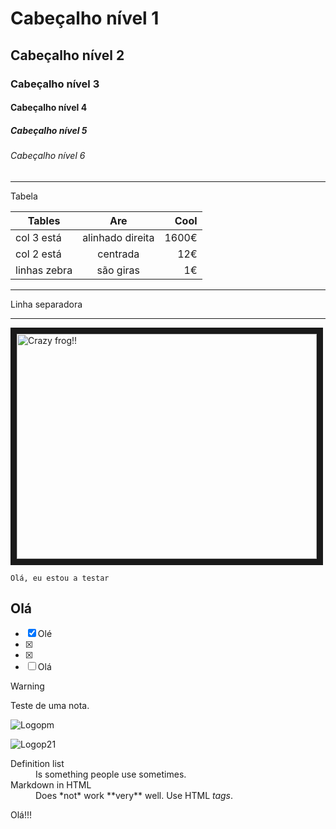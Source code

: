 ﻿# Cabeçalho nível 1

## Cabeçalho nível 2

### Cabeçalho nível 3

#### Cabeçalho nível 4

##### Cabeçalho nível 5

###### Cabeçalho nível 6

---

Tabela

| Tables          | Are              | Cool  |
| --------------- |:----------------:| -----:|
| col 3 está      | alinhado direita | 1600€ |
| col 2 está      | centrada         |   12€ |
| linhas zebra    | são giras        |    1€ |

---
Linha separadora

---

<a href="http://www.youtube.com/watch?feature=player_embedded&v=o3oaRulKTXw
" target="_blank"><img src="http://img.youtube.com/vi/o3oaRulKTXw/0.jpg" 
alt="Crazy frog!!" width="480" height="360" border="10" /></a>

`Olá, eu estou a testar`

## Olá



- [x] Olé
- [x] 
- [x] 
- [ ] Olá 

> [!WARNING]  
> Teste de uma nota.

 ![Logopm](../images/global/logopm.png)
<!--Olá novamente-->

![Logop21](../images/global/logop21.png)

<dl>
  <dt>Definition list</dt>
  <dd>Is something people use sometimes.</dd>

  <dt>Markdown in HTML</dt>
  <dd>Does *not* work **very** well. Use HTML <em>tags</em>.</dd>
</dl>

Olá!!!